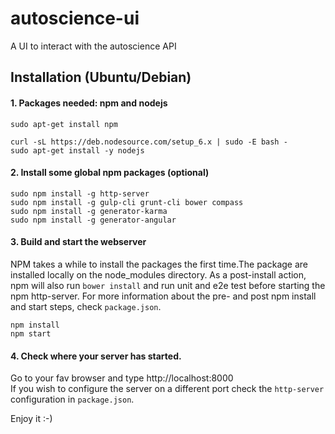 # autoscience-ui
A UI to interact with the autoscience API

## Installation (Ubuntu/Debian)

#### 1. Packages needed: npm and nodejs
```
sudo apt-get install npm

curl -sL https://deb.nodesource.com/setup_6.x | sudo -E bash -
sudo apt-get install -y nodejs
```

#### 2. Install some global npm packages (optional)
```
sudo npm install -g http-server
sudo npm install -g gulp-cli grunt-cli bower compass
sudo npm install -g generator-karma
sudo npm install -g generator-angular
```

#### 3. Build and start the webserver
NPM takes a while to install the packages the first time.The package are installed locally on the node_modules directory. As a post-install action, npm will also run `bower install` and run unit and e2e test before starting the npm http-server. For more information about the pre- and post npm install and start steps, check `package.json`.

```
npm install
npm start
```
#### 4. Check where your server has started.   
Go to your fav browser and type http://localhost:8000  
If you wish to configure the server on a different port check the `http-server` configuration in `package.json`.


Enjoy it :-)
